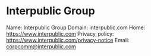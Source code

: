 
# Interpublic Group

Name: Interpublic Group
Domain: interpublic.com
Home: https://www.interpublic.com
Privacy_policy: https://www.interpublic.com/privacy-notice
Email: corpcomm@interpublic.com

